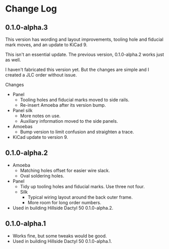 # Change Log

## 0.1.0-alpha.3

This version has wording and layout improvements, tooling hole and
fiducial mark moves, and an update to KiCad 9.

This isn't an essential update. The previous version, 0.1.0-alpha.2
works just as well.

I haven't fabricated this version yet.
But the changes are simple and I created a JLC order without issue.

Changes

-   Panel
    -   Tooling holes and fiducial marks moved to side rails.
    -   Re-insert Amoeba after its version bump.
-   Panel silk
    -   More notes on use.
    -   Auxiliary information moved to the side panels.
-   Amoebas
    -   Bump version to limit confusion and straighten a trace.
-   KiCad update to version 9.

## 0.1.0-alpha.2

-   Amoeba 
    -   Matching holes offset for easier wire slack.
    -   Oval soldering holes.
-   Panel
    -   Tidy up tooling holes and fiducial marks. Use three not four.
    -   Silk
        -   Typical wiring layout around the back outer frame.
        -   More room for long order numbers.
-   Used in building Hillside Dactyl 50 0.1.0-alpha.2.

## 0.1.0-alpha.1

-   Works fine, but some tweaks would be good.
-   Used in building Hillside Dactyl 50 0.1.0-alpha.1.
